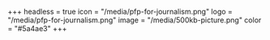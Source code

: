 +++
headless = true
icon = "/media/pfp-for-journalism.png"
logo = "/media/pfp-for-journalism.png"
image = "/media/500kb-picture.png"
color = "#5a4ae3"
+++
